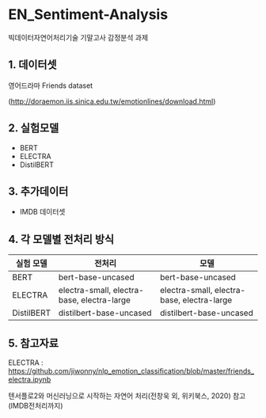 # EN_Sentiment-Analysis

빅데이터자연어처리기술
기말고사 감정분석 과제

## 1.   데이터셋

 영어드라마 Friends dataset

  (http://doraemon.iis.sinica.edu.tw/emotionlines/download.html)
 

## 2.   실험모델

*   BERT
*   ELECTRA
*   DistilBERT

## 3.   추가데이터
*   IMDB 데이터셋


## 4. 각 모델별 전처리 방식

실험 모델|전처리|모델|
|------|---|---|
|BERT|bert-base-uncased|bert-base-uncased|
|ELECTRA|electra-small, electra-base, electra-large|electra-small, electra-base, electra-large|
|DistilBERT|distilbert-base-uncased|distilbert-base-uncased|

## 5. 참고자료

ELECTRA : 
https://github.com/jiwonny/nlp_emotion_classification/blob/master/friends_electra.ipynb

텐서플로2와 머신러닝으로 시작하는 자연어 처리(전창욱 외, 위키북스, 2020) 참고
(IMDB전처리까지)
